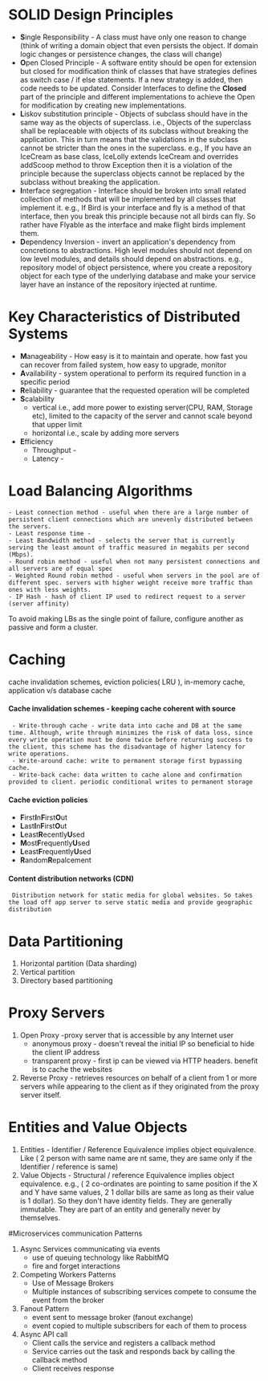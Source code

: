 # SOLID Design Principles
- **S**ingle Responsibility - A class must have only one reason to change (think of writing a domain object that even persists the object. If domain logic changes or persistence changes, the class will change)
- **O**pen Closed Principle - A software entity should be open for extension but closed for modification
think of classes that have strategies defines as switch case / if else statements. If a new strategy is added, then code needs to be updated. Consider Interfaces to define the **Closed** part of the principle and different implementations to achieve the Open for modification by creating new implementations.
- **L**iskov substitution principle -  Objects of subclass should have in the same way as the objects of superclass. i.e., Objects of the superclass shall be replaceable with objects of its subclass without breaking the application. This in turn means that the validations in the subclass cannot be stricter than the ones in the superclass.
e.g., If you have an IceCream as base class, IceLolly extends IceCream and overrides addScoop method to throw Exception then it is a violation of the principle because the superclass objects cannot be replaced by the subclass without breaking the application. 
- **I**nterface segregation - Interface should be broken into small related collection of methods that will be implemented by all classes that implement it. e.g.,
If Bird is your interface and fly is a method of that interface, then you break this principle because not all birds can fly. So rather have Flyable as the interface and make flight birds implement them.
- **D**ependency Inversion - invert an application's dependency from concretions to abstractions. High level modules should not depend on low level modules, and details should depend on abstractions.
e.g., repository model of object persistence, where you create a repository object for each type of the underlying database and make your service layer have an instance of the repository injected at runtime.
# Key Characteristics of Distributed Systems
-  **M**anageability - How easy is it to maintain and operate. how fast you can recover from failed system, how easy to upgrade, monitor
-  **A**vailability - system operational to perform its required function in a specific period
-  **R**eliability - guarantee that the requested operation will be completed
-  **S**calability 
    -  vertical i.e., add more power to existing server(CPU, RAM, Storage etc), limited to the capacity of the server and cannot scale beyond that upper limit 
    - horizontal i.e., scale by adding more servers
-  **E**fficiency 
    - Throughput - 
    - Latency -

# Load Balancing Algorithms
    - Least connection method - useful when there are a large number of persistent client connections which are unevenly distributed between the servers.
    - Least response time - 
    - Least Bandwidth method - selects the server that is currently serving the least amount of traffic measured in megabits per second (Mbps).
    - Round robin method - useful when not many persistent connections and all servers are of equal spec
    - Weighted Round robin method - useful when servers in the pool are of different spec. servers with higher weight receive more traffic than ones with less weights.
    - IP Hash - hash of client IP used to redirect request to a server (server affinity)
    
 To avoid making LBs as the single point of failure, configure another as passive and form a cluster. 
 
 # Caching
 cache invalidation schemes, eviction policies( LRU ), in-memory cache, application v/s database cache
 
 #### Cache invalidation schemes - keeping cache coherent with source
     - Write-through cache - write data into cache and DB at the same time. Although, write through minimizes the risk of data loss, since every write operation must be done twice before returning success to the client, this scheme has the disadvantage of higher latency for write operations.
     - Write-around cache: write to permanent storage first bypassing cache. 
     - Write-back cache: data written to cache alone and confirmation provided to client. periodic conditional writes to permanent storage
     
#### Cache eviction policies ####
 - **F**irst**I**n**F**irst**O**ut
 - **L**ast**I**n**F**irst**O**ut
 - **L**east**R**ecently**U**sed
 - **M**ost**F**requently**U**sed
 - **L**east**F**requently**U**sed
 - **R**andom**R**epalcement
 
 
 #### Content distribution networks (CDN) 
     Distribution network for static media for global websites. So takes the load off app server to serve static media and provide geographic distribution
 
 
# Data Partitioning
 1. Horizontal partition (Data sharding)
 1. Vertical partition
 1. Directory based partitioning

# Proxy Servers
1. Open Proxy -proxy server that is accessible by any Internet user
    * anonymous proxy - doesn't reveal the initial IP so beneficial to hide the client IP address
    * transparent proxy - first ip can be viewed via HTTP headers. benefit is to cache the websites
1. Reverse Proxy - retrieves resources on behalf of a client from 1 or more servers while appearing to the client as if they originated from the proxy server itself.


# Entities and Value Objects
1. Entities - Identifier / Reference Equivalence implies object equivalence. Like ( 2 person with same name are nt same, they are same only if the Identifier / reference is same)
1. Value Objects - Structural / reference Equivalence implies object equivalence. e.g., ( 2 co-ordinates are pointing to same position if the X and Y have same values, 2 1 dollar bills are same as long as their value is 1 dollar). So they don't have identity fields. They are generally immutable. They are part of an entity and generally never by themselves.

#Microservices communication Patterns
1. Async Services communicating via events
    * use of queuing technology like RabbitMQ 
    * fire and forget interactions
1. Competing Workers Patterns
    * Use of Message Brokers 
    * Multiple instances of subscribing services compete to consume the event from the broker
1. Fanout Pattern
    * event sent to message broker (fanout exchange)
    * event copied to multiple subscribers for each of them to process
1. Async API call
    * Client calls the service and registers a callback method
    * Service carries out the task and responds back by calling the callback method
    * Client receives response
